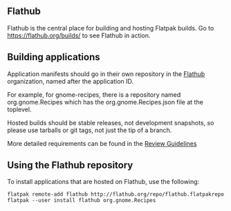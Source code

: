 Flathub
-------

Flathub is the central place for building and hosting Flatpak builds.
Go to https://flathub.org/builds/ to see Flathub in action.

Building applications
---------------------

Application manifests should go in their own repository in the [Flathub](https://github.com/flathub) organization,
named after the application ID.

For example, for gnome-recipes, there is a repository named org.gnome.Recipes which has the org.gnome.Recipes.json
file at the toplevel.

Hosted builds should be stable releases, not development snapshots, so please use tarballs or git tags, not just
the tip of a branch.

More detailed requirements can be found in the [Review Guidelines](https://github.com/flatpak/flathub/wiki/Review-Guidelines)

Using the Flathub repository
----------------------------

To install applications that are hosted on Flathub, use the following:
```
flatpak remote-add flathub http://flathub.org/repo/flathub.flatpakrepo
flatpak --user install flathub org.gnome.Recipes
```
